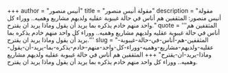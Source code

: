 +++
author = "أنيس منصور"
title = "مقولة أنيس منصور"
description = "مقولة أنيس منصور: المثقفين هم أناس في حالة غيبوبة عقليه ولديهم مشاريع وهميه.. ووراء كل واحد منهم خادم يذكره بما يريد أن يقول وماذا يريد ان يقترح."
quote = '''المثقفين هم أناس في حالة غيبوبة عقليه ولديهم مشاريع وهميه.. ووراء كل واحد منهم خادم يذكره بما يريد أن يقول وماذا يريد ان يقترح.''' 
slug = "المثقفين-هم-أناس-في-حالة-غيبوبة-عقليه-ولديهم-مشاريع-وهميه-ووراء-كل-واحد-منهم-خادم-يذكره-بما-يريد-أن-يقول-وماذا-يريد-ان-يقترح"
+++
المثقفين هم أناس في حالة غيبوبة عقليه ولديهم مشاريع وهميه.. ووراء كل واحد منهم خادم يذكره بما يريد أن يقول وماذا يريد ان يقترح.
